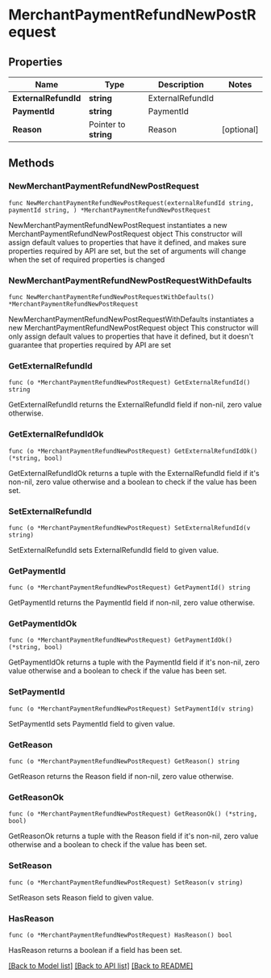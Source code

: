# MerchantPaymentRefundNewPostRequest

## Properties

Name | Type | Description | Notes
------------ | ------------- | ------------- | -------------
**ExternalRefundId** | **string** | ExternalRefundId | 
**PaymentId** | **string** | PaymentId | 
**Reason** | Pointer to **string** | Reason | [optional] 

## Methods

### NewMerchantPaymentRefundNewPostRequest

`func NewMerchantPaymentRefundNewPostRequest(externalRefundId string, paymentId string, ) *MerchantPaymentRefundNewPostRequest`

NewMerchantPaymentRefundNewPostRequest instantiates a new MerchantPaymentRefundNewPostRequest object
This constructor will assign default values to properties that have it defined,
and makes sure properties required by API are set, but the set of arguments
will change when the set of required properties is changed

### NewMerchantPaymentRefundNewPostRequestWithDefaults

`func NewMerchantPaymentRefundNewPostRequestWithDefaults() *MerchantPaymentRefundNewPostRequest`

NewMerchantPaymentRefundNewPostRequestWithDefaults instantiates a new MerchantPaymentRefundNewPostRequest object
This constructor will only assign default values to properties that have it defined,
but it doesn't guarantee that properties required by API are set

### GetExternalRefundId

`func (o *MerchantPaymentRefundNewPostRequest) GetExternalRefundId() string`

GetExternalRefundId returns the ExternalRefundId field if non-nil, zero value otherwise.

### GetExternalRefundIdOk

`func (o *MerchantPaymentRefundNewPostRequest) GetExternalRefundIdOk() (*string, bool)`

GetExternalRefundIdOk returns a tuple with the ExternalRefundId field if it's non-nil, zero value otherwise
and a boolean to check if the value has been set.

### SetExternalRefundId

`func (o *MerchantPaymentRefundNewPostRequest) SetExternalRefundId(v string)`

SetExternalRefundId sets ExternalRefundId field to given value.


### GetPaymentId

`func (o *MerchantPaymentRefundNewPostRequest) GetPaymentId() string`

GetPaymentId returns the PaymentId field if non-nil, zero value otherwise.

### GetPaymentIdOk

`func (o *MerchantPaymentRefundNewPostRequest) GetPaymentIdOk() (*string, bool)`

GetPaymentIdOk returns a tuple with the PaymentId field if it's non-nil, zero value otherwise
and a boolean to check if the value has been set.

### SetPaymentId

`func (o *MerchantPaymentRefundNewPostRequest) SetPaymentId(v string)`

SetPaymentId sets PaymentId field to given value.


### GetReason

`func (o *MerchantPaymentRefundNewPostRequest) GetReason() string`

GetReason returns the Reason field if non-nil, zero value otherwise.

### GetReasonOk

`func (o *MerchantPaymentRefundNewPostRequest) GetReasonOk() (*string, bool)`

GetReasonOk returns a tuple with the Reason field if it's non-nil, zero value otherwise
and a boolean to check if the value has been set.

### SetReason

`func (o *MerchantPaymentRefundNewPostRequest) SetReason(v string)`

SetReason sets Reason field to given value.

### HasReason

`func (o *MerchantPaymentRefundNewPostRequest) HasReason() bool`

HasReason returns a boolean if a field has been set.


[[Back to Model list]](../README.md#documentation-for-models) [[Back to API list]](../README.md#documentation-for-api-endpoints) [[Back to README]](../README.md)


